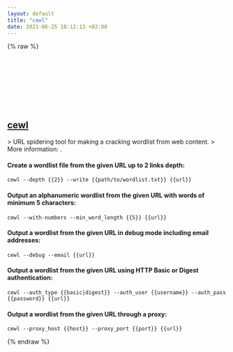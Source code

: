```yaml
---
layout: default
title: "cewl"
date: 2021-06-25 18:12:13 +02:00
---
```

{% raw %}
<h2 id="cewl">
  <a href="/en/linux/cewl.html">cewl</a> <a href="#cewl"><svg class="icon">
    <use href="/assets/images/unicode_sprite.svg#link" />
  </svg></a>
</h2>
> URL spidering tool for making a cracking wordlist from web content.
> More information: <https://digi.ninja/projects/cewl.php>.

#### Create a wordlist file from the given URL up to 2 links depth:
```shell
cewl --depth {{2}} --write {{path/to/wordlist.txt}} {{url}}
```
#### Output an alphanumeric wordlist from the given URL with words of minimum 5 characters:
```shell
cewl --with-numbers --min_word_length {{5}} {{url}}
```
#### Output a wordlist from the given URL in debug mode including email addresses:
```shell
cewl --debug --email {{url}}
```
#### Output a wordlist from the given URL using HTTP Basic or Digest authentication:
```shell
cewl --auth_type {{basic|digest}} --auth_user {{username}} --auth_pass {{password}} {{url}}
```
#### Output a wordlist from the given URL through a proxy:
```shell
cewl --proxy_host {{host}} --proxy_port {{port}} {{url}}
```
{% endraw %}
